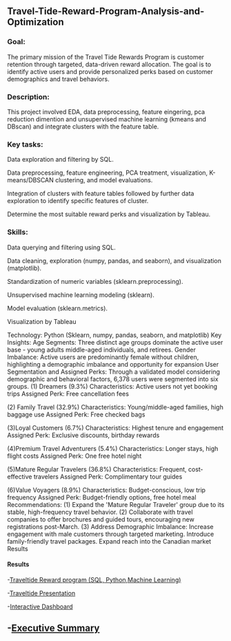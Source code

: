 ## Travel-Tide-Reward-Program-Analysis-and-Optimization
### Goal:
The primary mission of the Travel Tide Rewards Program is customer retention through targeted, data-driven reward allocation. The goal is to identify active users and provide personalized perks based on customer demographics and travel behaviors.

### Description:
This project involved EDA, data preprocessing, feature eingering, pca reduction dimention and unsupervised machine learning (kmeans and DBscan) and integrate clusters with the feature table.

### Key tasks:
Data exploration and filtering by SQL.

Data preprocessing, feature engineering, PCA treatment, visualization, K-means/DBSCAN clustering, and model evaluations.

Integration of clusters with feature tables followed by further data exploration to identify specific features of cluster.

Determine the most suitable reward perks and visualization by Tableau.

### Skills:
Data querying and filtering using SQL.

Data cleaning, exploration (numpy, pandas, and seaborn), and visualization (matplotlib).

Standardization of numeric variables (sklearn.preprocessing).

Unsupervised machine learning modeling (sklearn).

Model evaluation (sklearn.metrics).

Visualization by Tableau

Technology: Python (Sklearn, numpy, pandas, seaborn, and matplotlib)
Key Insights:
Age Segments: Three distinct age groups dominate the active user base - young adults middle-aged individuals, and retirees.
Gender Imbalance: Active users are predominantly female without children, highlighting a demographic imbalance and opportunity for expansion
User Segmentation and Assigned Perks: Through a validated model considering demographic and behavioral factors, 6,378 users were segmented into six groups.
(1) Dreamers (9.3%)
    Characteristics: Active users not yet booking trips
    Assigned Perk: Free cancellation fees
    
(2) Family Travel (32.9%)
    Characteristics: Young/middle-aged families, high baggage use
    Assigned Perk: Free checked bags
    
(3)Loyal Customers (6.7%)
    Characteristics: Highest tenure and engagement
    Assigned Perk: Exclusive discounts, birthday rewards
    
(4)Premium Travel Adventurers (5.4%)
   Characteristics: Longer stays, high flight costs
   Assigned Perk: One free hotel night
   
(5)Mature Regular Travelers (36.8%)
  Characteristics: Frequent, cost-effective travelers
  Assigned Perk: Complimentary tour guides
  
(6)Value Voyagers (8.9%)
 Characteristics: Budget-conscious, low trip frequency
 Assigned Perk: Budget-friendly options, free hotel meal
Recommendations: (1) Expand the 'Mature Regular Traveler' group due to its stable, high-frequency travel behavior. (2) Collaborate with travel companies to offer brochures and guided tours, encouraging new registrations post-March. (3) Address Demographic Imbalance:
Increase engagement with male customers through targeted marketing.
Introduce family-friendly travel packages.
Expand reach into the Canadian market
Results
 #### Results
 -[Traveltide Reward program (SQL, Python,Machine Learning)](https://colab.research.google.com/drive/1hcyqhGfZZvuLybxj6MKz-MFjyC9x6ez_#scrollTo=MnYuqK56PPKq)
 
 -[Traveltide Presentation](https://youtu.be/hNdTDEOVoWc)
 
 -[Interactive Dashboard](https://public.tableau.com/app/profile/mei.fang.chen/viz/Masteryproject/TravelTideReward)

 -[Executive Summary](https://www.notion.so/Executive-Summary-revised-1d71062c5fba8091aeefc6ecf0d94c6e)
-
